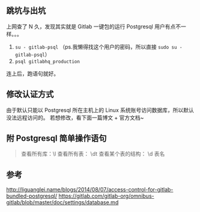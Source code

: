 ## 跳坑与出坑
上网查了 N 久，发现其实就是 Gitlab 一键包的运行 Postgresql 用户有点不一样。。。

1. `su - gitlab-psql` （ps.我懒得找这个用户的密码，所以直接 `sudo su - gitlab-psql`）
2. `psql gitlabhq_production`

连上后，跑语句就好。

## 修改认证方式
由于默认只能以 Postgresql 所在主机上的 Linux 系统账号访问数据库，所以默认没法远程访问的。
若想修改，看下面一篇博文 + 官方文档~

## 附 Postgresql 简单操作语句
> 查看所有库：\l
查看所有表： \dt
查看某个表的结构： \d 表名

## 参考
<http://liguanglei.name/blogs/2014/08/07/access-control-for-gitlab-bundled-postgresql/>
<https://gitlab.com/gitlab-org/omnibus-gitlab/blob/master/doc/settings/database.md>